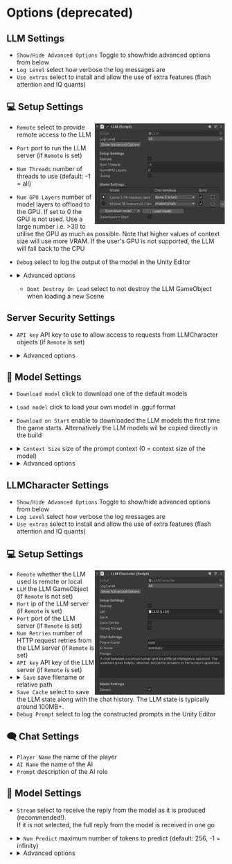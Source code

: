 # Options (deprecated)
## LLM Settings

- `Show/Hide Advanced Options` Toggle to show/hide advanced options from below
- `Log Level` select how verbose the log messages are
- `Use extras` select to install and allow the use of extra features (flash attention and IQ quants)

## 💻 Setup Settings

<div>
<img width="300" src=".github/LLM_GameObject.png" align="right"/>
</div>

- `Remote` select to provide remote access to the LLM
- `Port` port to run the LLM server (if `Remote` is set)
- `Num Threads` number of threads to use (default: -1 = all)
- `Num GPU Layers` number of model layers to offload to the GPU.
If set to 0 the GPU is not used. Use a large number i.e. >30 to utilise the GPU as much as possible.
Note that higher values of context size will use more VRAM.
If the user's GPU is not supported, the LLM will fall back to the CPU
- `Debug` select to log the output of the model in the Unity Editor
- <details><summary>Advanced options</summary>

  - <details><summary><code>Parallel Prompts</code> number of prompts / slots that can happen in parallel (default: -1 = number of LLMCharacter objects). Note that the context size is divided among the slots.</summary> If you want to retain as much context for the LLM and don't need all the characters present at the same time, you can set this number and specify the slot for each LLMCharacter object.
  e.g. Setting `Parallel Prompts` to 1 and slot 0 for all LLMCharacter objects will use the full context, but the entire prompt will need to be computed (no caching) whenever a LLMCharacter object is used for chat. </details>
  - `Dont Destroy On Load` select to not destroy the LLM GameObject when loading a new Scene

</details>

## Server Security Settings

- `API key` API key to use to allow access to requests from LLMCharacter objects (if `Remote` is set)
- <details><summary>Advanced options</summary>

  - `Load SSL certificate` allows to load a SSL certificate for end-to-end encryption of requests (if `Remote` is set). Requires SSL key as well.
  - `Load SSL key` allows to load a SSL key for end-to-end encryption of requests (if `Remote` is set). Requires SSL certificate as well.
  - `SSL certificate path` the SSL certificate used for end-to-end encryption of requests (if `Remote` is set).
  - `SSL key path` the SSL key used for end-to-end encryption of requests (if `Remote` is set).

</details>

## 🤗 Model Settings
- `Download model` click to download one of the default models
- `Load model` click to load your own model in .gguf format
- `Download on Start` enable to downloaded the LLM models the first time the game starts. Alternatively the LLM models wil be copied directly in the build
- <details><summary><code>Context Size</code> size of the prompt context (0 = context size of the model)</summary> This is the number of tokens the model can take as input when generating responses. Higher values use more RAM or VRAM (if using GPU). </details>

- <details><summary>Advanced options</summary>

  - `Download lora` click to download a LoRA model in .gguf format
  - `Load lora` click to load a LoRA model in .gguf format
  - `Batch Size` batch size for prompt processing (default: 512)
  - `Model` the path of the model being used (relative to the Assets/StreamingAssets folder)
  - `Chat Template` the chat template being used for the LLM
  - `Lora` the path of the LoRAs being used (relative to the Assets/StreamingAssets folder)
  - `Lora Weights` the weights of the LoRAs being used
  - `Flash Attention` click to use flash attention in the model (if `Use extras` is enabled)

</details>

## LLMCharacter Settings

- `Show/Hide Advanced Options` Toggle to show/hide advanced options from below
- `Log Level` select how verbose the log messages are
- `Use extras` select to install and allow the use of extra features (flash attention and IQ quants)

## 💻 Setup Settings
<div>
<img width="300" src=".github/LLMCharacter_GameObject.png" align="right"/>
</div>

- `Remote` whether the LLM used is remote or local
- `LLM` the LLM GameObject (if `Remote` is not set)
- `Hort` ip of the LLM server (if `Remote` is set)
- `Port` port of the LLM server (if `Remote` is set)
- `Num Retries` number of HTTP request retries from the LLM server (if `Remote` is set)
- `API key` API key of the LLM server (if `Remote` is set)
- <details><summary><code>Save</code> save filename or relative path</summary> If set, the chat history and LLM state (if save cache is enabled) is automatically saved to file specified. <br> The chat history is saved with a json suffix and the LLM state with a cache suffix. <br> Both files are saved in the [persistentDataPath folder of Unity](https://docs.unity3d.com/ScriptReference/Application-persistentDataPath.html).</details>
- `Save Cache` select to save the LLM state along with the chat history. The LLM state is typically around 100MB+.
- `Debug Prompt` select to log the constructed prompts in the Unity Editor

## 🗨️ Chat Settings
- `Player Name` the name of the player
- `AI Name` the name of the AI
- `Prompt` description of the AI role

## 🤗 Model Settings
- `Stream` select to receive the reply from the model as it is produced (recommended!).<br>
If it is not selected, the full reply from the model is received in one go
- <details><summary><code>Num Predict</code> maximum number of tokens to predict (default: 256, -1 = infinity)</summary>This is the maximum amount of tokens the model will maximum predict. When N tokens are reached the model will stop generating. This means words / sentences might not get finished if this is too low. </details>

- <details><summary>Advanced options</summary>

  - `Load grammar` click to load a grammar in .gbnf format
  - `Grammar` the path of the grammar being used (relative to the Assets/StreamingAssets folder)
  - <details><summary><code>Cache Prompt</code> save the ongoing prompt from the chat (default: true)</summary> Saves the prompt while it is being created by the chat to avoid reprocessing the entire prompt every time</details>
  - `Slot` slot of the server to use for computation. Value can be set from 0 to `Parallel Prompts`-1 (default: -1 = new slot for each character)
  - `Seed` seed for reproducibility. For random results every time use -1
  - <details><summary><code>Temperature</code> LLM temperature, lower values give more deterministic answers (default: 0.2)</summary>The temperature setting adjusts how random the generated responses are. Turning it up makes the generated choices more varied and unpredictable. Turning it down makes the generated responses more predictable and focused on the most likely options.</details>
  - <details><summary><code>Top K</code> top-k sampling (default: 40, 0 = disabled)</summary>The top k value controls the top k most probable tokens at each step of generation. This value can help fine tune the output and make this adhere to specific patterns or constraints.</details>
  - <details><summary><code>Top P</code> top-p sampling (default: 0.9, 1.0 = disabled)</summary>The top p value controls the cumulative probability of generated tokens. The model will generate tokens until this theshold (p) is reached. By lowering this value you can shorten output & encourage / discourage more diverse outputs.</details>
  - <details><summary><code>Min P</code> minimum probability for a token to be used (default: 0.05)</summary> The probability is defined relative to the probability of the most likely token.</details>
  - <details><summary><code>Repeat Penalty</code> control the repetition of token sequences in the generated text (default: 1.1)</summary>The penalty is applied to repeated tokens.</details>
  - <details><summary><code>Presence Penalty</code> repeated token presence penalty (default: 0.0, 0.0 = disabled)</summary> Positive values penalize new tokens based on whether they appear in the text so far, increasing the model's likelihood to talk about new topics.</details>
  - <details><summary><code>Frequency Penalty</code> repeated token frequency penalty (default: 0.0, 0.0 = disabled)</summary> Positive values penalize new tokens based on their existing frequency in the text so far, decreasing the model's likelihood to repeat the same line verbatim.</details>
  - `Typical P`: enable locally typical sampling with parameter p (default: 1.0, 1.0 = disabled).
  - `Repeat Last N`: last N tokens to consider for penalizing repetition (default: 64, 0 = disabled, -1 = ctx-size).
  - `Penalize Nl`: penalize newline tokens when applying the repeat penalty (default: true).
  - `Penalty Prompt`: prompt for the purpose of the penalty evaluation. Can be either `null`, a string or an array of numbers representing tokens (default: `null` = use original `prompt`).
  - `Mirostat`: enable Mirostat sampling, controlling perplexity during text generation (default: 0, 0 = disabled, 1 = Mirostat, 2 = Mirostat 2.0).
  - `Mirostat Tau`: set the Mirostat target entropy, parameter tau (default: 5.0).
  - `Mirostat Eta`: set the Mirostat learning rate, parameter eta (default: 0.1).
  - `N Probs`: if greater than 0, the response also contains the probabilities of top N tokens for each generated token (default: 0)
  - `Ignore Eos`: enable to ignore end of stream tokens and continue generating (default: false).

</details>